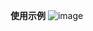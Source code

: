 **使用示例**
![image](https://github.com/Lenoud/nslookupTool/assets/69682959/fe4bb85a-1777-4c2b-925d-a4d5376112d3)
